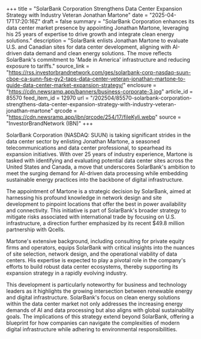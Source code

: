 +++
title = "SolarBank Corporation Strengthens Data Center Expansion Strategy with Industry Veteran Jonathan Martone"
date = "2025-04-17T17:20:16Z"
draft = false
summary = "SolarBank Corporation enhances its data center market presence by appointing Jonathan Martone, leveraging his 25 years of expertise to drive growth and integrate clean energy solutions."
description = "SolarBank enlists Jonathan Martone to evaluate U.S. and Canadian sites for data center development, aligning with AI-driven data demand and clean energy solutions. The move reflects SolarBank's commitment to 'Made in America' infrastructure and reducing exposure to tariffs."
source_link = "https://rss.investorbrandnetwork.com/ges/solarbank-corp-nasdaq-suun-cboe-ca-sunn-fse-gy2-taps-data-center-veteran-jonathan-martone-to-guide-data-center-market-expansion-strategy/"
enclosure = "https://cdn.newsramp.app/banners/business-corporate-3.jpg"
article_id = 85570
feed_item_id = 12970
url = "/202504/85570-solarbank-corporation-strengthens-data-center-expansion-strategy-with-industry-veteran-jonathan-martone"
qrcode = "https://cdn.newsramp.app/ibn/qrcode/254/17/fileKyIi.webp"
source = "InvestorBrandNetwork (IBN)"
+++

<p>SolarBank Corporation (NASDAQ: SUUN) is taking significant strides in the data center sector by enlisting Jonathan Martone, a seasoned telecommunications and data center professional, to spearhead its expansion initiatives. With over 25 years of industry experience, Martone is tasked with identifying and evaluating potential data center sites across the United States and Canada, a move that underscores SolarBank's ambition to meet the surging demand for AI-driven data processing while embedding sustainable energy practices into the backbone of digital infrastructure.</p><p>The appointment of Martone is a strategic decision by SolarBank, aimed at harnessing his profound knowledge in network design and site development to pinpoint locations that offer the best in power availability and connectivity. This initiative is part of SolarBank's broader strategy to mitigate risks associated with international trade by focusing on U.S. infrastructure, a direction further emphasized by its recent $49.8 million partnership with Qcells.</p><p>Martone's extensive background, including consulting for private equity firms and operators, equips SolarBank with critical insights into the nuances of site selection, network design, and the operational viability of data centers. His expertise is expected to play a pivotal role in the company's efforts to build robust data center ecosystems, thereby supporting its expansion strategy in a rapidly evolving industry.</p><p>This development is particularly noteworthy for business and technology leaders as it highlights the growing intersection between renewable energy and digital infrastructure. SolarBank's focus on clean energy solutions within the data center market not only addresses the increasing energy demands of AI and data processing but also aligns with global sustainability goals. The implications of this strategy extend beyond SolarBank, offering a blueprint for how companies can navigate the complexities of modern digital infrastructure while adhering to environmental responsibilities.</p>